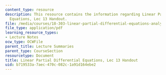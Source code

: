 ```yaml
---
content_type: resource
description: This resource contains the information regarding Linear Partial Differential
  Equations, Lec 13 Handout.
file: /media/courses/18-303-linear-partial-differential-equations-analysis-and-numerics-fall-2014/b719533a7aec470c082c1a91d164ebe2_MIT18_303F14_minmax.pdf
file_type: application/pdf
learning_resource_types:
- Lecture Notes
ocw_type: OCWFile
parent_title: Lecture Summaries
parent_type: CourseSection
resourcetype: Document
title: Linear Partial Differential Equations, Lec 13 Handout
uid: b719533a-7aec-470c-082c-1a91d164ebe2
---
```


